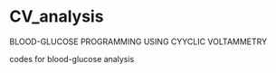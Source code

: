 # CV_analysis


 BLOOD-GLUCOSE PROGRAMMING USING CYYCLIC VOLTAMMETRY 
 
 codes for blood-glucose analysis
   
